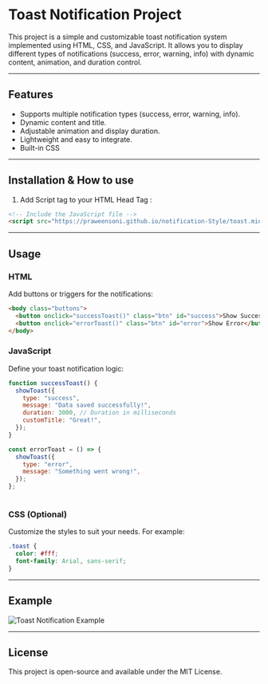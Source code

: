 # Toast Notification Project

This project is a simple and customizable toast notification system implemented using HTML, CSS, and JavaScript. It allows you to display different types of notifications (success, error, warning, info) with dynamic content, animation, and duration control.

---

## Features

- Supports multiple notification types (success, error, warning, info).
- Dynamic content and title.
- Adjustable animation and display duration.
- Lightweight and easy to integrate.
- Built-in CSS

---

## Installation & How to use
1. Add Script tag to your HTML Head Tag :

```html
<!-- Include the JavaScript file -->
<script src="https://praweensoni.github.io/notification-Style/toast.min.js" defer></script>
```

---

## Usage

### HTML
Add buttons or triggers for the notifications:

```html
<body class="buttons">
  <button onclick="successToast()" class="btn" id="success">Show Success</button>
  <button onclick="errorToast()" class="btn" id="error">Show Error</button>
</body>
```

### JavaScript

Define your toast notification logic:

```javascript
function successToast() {
  showToast({
    type: "success",
    message: "Data saved successfully!",
    duration: 3000, // Duration in milliseconds
    customTitle: "Great!",
  });
}

const errorToast = () => {
  showToast({
    type: "error",
    message: "Something went wrong!",
  });
};
    
```

### CSS (Optional)
Customize the styles to suit your needs. For example:

```css
.toast {
  color: #fff;
  font-family: Arial, sans-serif;
}
```

---

## Example

![Toast Notification Example](https://via.placeholder.com/500x300?text=Example+Toast+Notification)

---

## License
This project is open-source and available under the MIT License.
